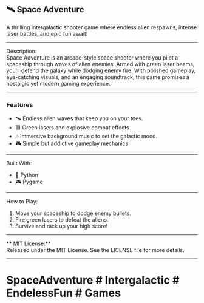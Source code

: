 ## 🛰️ Space Adventure

A thrilling intergalactic shooter game where endless alien respawns, intense laser battles, and epic fun await!

---

Description:  
Space Adventure is an arcade-style space shooter where you pilot a spaceship through waves of alien enemies. Armed with green laser beams, you'll defend the galaxy while dodging enemy fire. With polished gameplay, eye-catching visuals, and an engaging soundtrack, this game promises a nostalgic yet modern gaming experience.

---

### Features  

- 🛰️ Endless alien waves that keep you on your toes.  
- 🟩 Green lasers and explosive combat effects.  
- 🎶 Immersive background music to set the galactic mood.  
- 🎮 Simple but addictive gameplay mechanics.


---

Built With:  

- 🐍 Python  
- 🎮 Pygame

---

How to Play:  

1. Move your spaceship to dodge enemy bullets.  
2. Fire green lasers to defeat the aliens.  
3. Survive and rack up your high score!

---


** MIT License:**  
Released under the MIT License. See the LICENSE file for more details.  

---

# SpaceAdventure # Intergalactic # EndelessFun # Games
